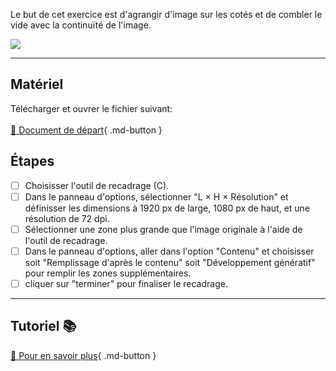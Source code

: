 

Le but de cet exercice est d'agrangir d'image sur les cotés et de combler le vide avec la continuïté de l'image.

![](../assets/image/07_echelle_base_sur_le_contenu.jpg)    <br>

***

## Matériel

Télécharger et ouvrer le fichier suivant:  <br>
<br>
[📁 Document de départ](../assets/image/07_echelle_base_sur_le_contenu.jpg){ .md-button }   <br>


## Étapes

- [ ] Choisisser l'outil de recadrage (C).
- [ ] Dans le panneau d'options, sélectionner "L × H × Résolution" et définisser les dimensions à 1920 px de large, 1080 px de haut, et une résolution de 72 dpi.
- [ ] Sélectionner une zone plus grande que l'image originale à l'aide de l'outil de recadrage.
- [ ] Dans le panneau d'options, aller dans l'option "Contenu" et choisisser soit "Remplissage d'après le contenu" soit "Développement génératif" pour remplir les zones supplémentaires.
- [ ] cliquer sur "terminer" pour finaliser le recadrage.

***

## Tutoriel 📚

[📖 Pour en savoir plus](https://cmontmorency365-my.sharepoint.com/:v:/g/personal/flpilote_cmontmorency_qc_ca/EbnE68gSWHpBnmw4AvG4CTUB__EffVCs-eea_Ui6xUEorw?nav=eyJyZWZlcnJhbEluZm8iOnsicmVmZXJyYWxBcHAiOiJPbmVEcml2ZUZvckJ1c2luZXNzIiwicmVmZXJyYWxBcHBQbGF0Zm9ybSI6IldlYiIsInJlZmVycmFsTW9kZSI6InZpZXciLCJyZWZlcnJhbFZpZXciOiJNeUZpbGVzTGlua0NvcHkifX0&e=4Cq2Kk){ .md-button }   <br>
